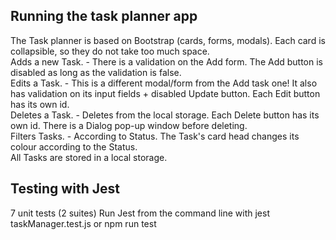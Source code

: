 ## Running the task planner app
The Task planner is based on Bootstrap (cards, forms, modals). Each card is collapsible, so they do not take too much space. <br />
Adds a new Task. - There is a validation on the Add form. The Add button is disabled as long as the validation is false. <br />
Edits a Task. - This is a different modal/form from the Add task one! It also has validation on its input fields + disabled Update button. Each Edit button has its own id. <br />
Deletes a Task. - Deletes from the local storage. Each Delete button has its own id. There is a Dialog pop-up window before deleting. <br />
Filters Tasks. - According to Status. The Task's card head changes its colour according to the Status. <br />
All Tasks are stored in a local storage. <br />


## Testing with Jest

7 unit tests (2 suites) 
Run Jest from the command line with
jest taskManager.test.js
or
npm run test
